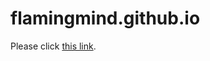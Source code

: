 # flamingmind.github.io
<!DOCTYPE html>
<html>
  <head>
    <meta http-equiv="refresh" content="7; url='https://www.teamvoid.cf'" />
  </head>
  <body>
    <p>Please click <a href="https://www.teamvoid.cf">this link</a>.</p>
  </body>
</html>

